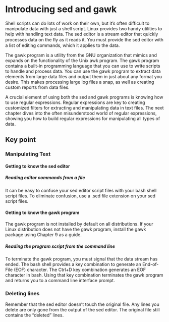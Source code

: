 # Introducing sed and gawk
Shell scripts can do lots of work on their own, but it’s often difficult to manipulate data with just a shell script. Linux provides two handy utilities to help with handling text data. The sed editor is a stream editor that quickly processes data on the ﬂy as it reads it. You must provide the sed editor with a list of editing commands, which it applies to the data.

The gawk program is a utility from the GNU organization that mimics and expands on the functionality of the Unix awk program. The gawk program contains a built-in programming language that you can use to write scripts to handle and process data. You can use the gawk program to extract data elements from large data files and output them in just about any format you desire. This makes processing large log files a snap, as well as creating custom reports from data files.

A crucial element of using both the sed and gawk programs is knowing how to use regular expressions. Regular expressions are key to creating customized filters for extracting and manipulating data in text files. The next chapter dives into the often misunderstood world of regular expressions, showing you how to build regular expressions for manipulating all types of data.

## Key point

### Manipulating Text

#### Getting to know the sed editor

##### Reading editor commands from a file
It can be easy to confuse your sed editor script files with your bash shell script files. To eliminate confusion, use a .sed file extension on your sed script files.

#### Getting to know the gawk program
The gawk program is not installed by default on all distributions. If your Linux distribution does not have the gawk program, install the gawk package using Chapter 9 as a guide.

##### Reading the program script from the command line
To terminate the gawk program, you must signal that the data stream has ended. The bash shell provides a key combination to generate an End-of-File (EOF) character. The Ctrl+D key combination generates an EOF character in bash. Using that key combination terminates the gawk program and returns you to a command line interface prompt.

### Deleting lines
Remember that the sed editor doesn’t touch the original file. Any lines you delete are only gone from the output of the sed editor. The original file still contains the “deleted” lines.
